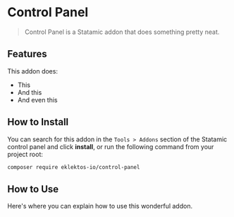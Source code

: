 # Control Panel

> Control Panel is a Statamic addon that does something pretty neat.

## Features

This addon does:

- This
- And this
- And even this

## How to Install

You can search for this addon in the `Tools > Addons` section of the Statamic control panel and click **install**, or run the following command from your project root:

``` bash
composer require eklektos-io/control-panel
```

## How to Use

Here's where you can explain how to use this wonderful addon.
